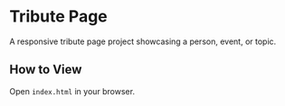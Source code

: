 # Tribute Page

A responsive tribute page project showcasing a person, event, or topic.

## How to View
Open `index.html` in your browser.